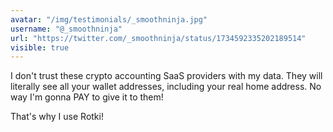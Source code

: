 ```yaml
---
avatar: "/img/testimonials/_smoothninja.jpg"
username: "@_smoothninja"
url: "https://twitter.com/_smoothninja/status/1734592335202189514"
visible: true
---
```


I don't trust these crypto accounting SaaS providers with my data. They will literally see all your wallet addresses, including your real home address. No way I'm gonna PAY to give it to them!

That's why I use Rotki!

